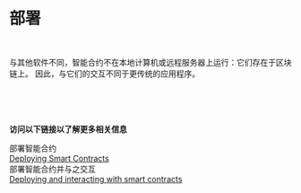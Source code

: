 # 部署<br>

<br>

与其他软件不同，智能合约不在本地计算机或远程服务器上运行：它们存在于区块链上。 因此，与它们的交互不同于更传统的应用程序。<br>

<br>
<br>
<br>

**访问以下链接以了解更多相关信息**<br>

部署智能合约<br>
[Deploying Smart Contracts](https://ethereum.org/en/developers/docs/smart-contracts/deploying/)<br>
部署智能合约并与之交互<br>
[Deploying and interacting with smart contracts](https://docs.openzeppelin.com/learn/deploying-and-interacting)<br>